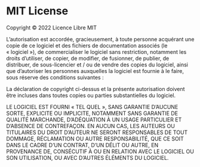 # MIT License

Copyright ©️ 2022
Licence Libre MIT

L’autorisation est accordée, gracieusement, à toute personne acquérant une copie
de ce logiciel et des fichiers de documentation associés (le « logiciel »), de commercialiser
le logiciel sans restriction, notamment les droits d’utiliser, de copier, de modifier,
de fusionner, de publier, de distribuer, de sous-licencier et / ou de vendre des copies du logiciel,
ainsi que d’autoriser les personnes auxquelles la logiciel est fournie à le faire,
sous réserve des conditions suivantes :

La déclaration de copyright ci-dessus et la présente autorisation doivent être incluses dans
toutes copies ou parties substantielles du logiciel.

LE LOGICIEL EST FOURNI « TEL QUEL », SANS GARANTIE D’AUCUNE SORTE, EXPLICITE OU IMPLICITE,
NOTAMMENT SANS GARANTIE DE QUALITÉ MARCHANDE, D’ADÉQUATION À UN USAGE PARTICULIER ET D’ABSENCE
DE CONTREFAÇON. EN AUCUN CAS, LES AUTEURS OU TITULAIRES DU DROIT D’AUTEUR NE SERONT RESPONSABLES
DE TOUT DOMMAGE, RÉCLAMATION OU AUTRE RESPONSABILITÉ, QUE CE SOIT DANS LE CADRE D’UN CONTRAT,
D’UN DÉLIT OU AUTRE, EN PROVENANCE DE, CONSÉCUTIF À OU EN RELATION AVEC LE LOGICIEL OU SON UTILISATION,
OU AVEC D’AUTRES ÉLÉMENTS DU LOGICIEL.